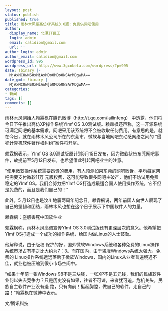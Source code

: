```yaml
---
layout: post
status: publish
published: true
title: 雨林木风推高仿XP系统3.0版：免费供网吧使用
author:
  display_name: 北漂IT民工
  login: admin
  email: calidion@gmail.com
  url: ''
author_login: admin
author_email: calidion@gmail.com
wordpress_id: 995
wordpress_url: http://www.3gcnbeta.com/wordpress/?p=995
date: !binary |-
  MjAxMC0wNS0xMiAxMDo0MDo0NSArMDgwMA==
date_gmt: !binary |-
  MjAxMC0wNS0xMiAwMjo0MDo0NSArMDgwMA==
categories:
- 新闻
tags: []
comments: []
---
```

<p>雨林木风创始人赖霖枫在腾讯微博（http:&#47;&#47;t.qq.com&#47;lailinfeng） 中透露，他们将 今日下午推出高仿XP操作系统Ylmf OS 3.0测试版。赖霖枫还声称，这一开源系统可满足网吧的基本需求，网吧采用该系统将不会被收取任何费用。有意思的是，就在今日，就在雨林木风公司所在的东莞市，微软与当地网吧东动感网络之间的 &ldquo;侵犯计算机软件著作权纠纷&rdquo;案件将开庭。</p>
<p>赖霖枫表示，Ylmf OS 3.0测试版原计划5月15日发布，因为微软状告东莞网吧事件，故提前至5月12日发布，也希望借此引起网吧业主的注意。</p>
<p>&ldquo;使用微软操作系统需要昂贵的费用，有人预测如果东莞的网吧败诉，平均每家网吧需要支付微软11万 元版权费，这可能导致很多网吧主破产，他们不妨试用免费稳定的Ylmf OS。我们会努力把Ylmf OS打造成最适合国人使用操作系统，它不但是免费的，而且是我们自己的！&rdquo;</p>
<p>此外，5 月12日也是汶川地震两周年纪念日。赖霖枫说，两年前国人向世人展现了自己的坚韧和团结，雨林木风也想在这个日子展示下中国软件人的力量。</p>
<p>赖霖枫：盗版害死中国软件业</p>
<p>赖霖枫称，雨林木风高调宣传Ylmf OS 3.0测试版还有更深层次的意义。他希望把Ylmf OS打造成一个成功的操作系统，给国内做Linux的人士鼓劲。</p>
<p>他解释说，由于版权 保护的好，国外微软Windows系统和各种免费的Linux操作系统市场占有率之比大约为7：3。而在国内，由于盗版Windows系统太强大，免费的 Linux操作系统远远落后于微软Windows，国内的Linux从业者普遍境遇不佳，就业也被压缩到很小市场空间中。</p>
<p>&ldquo;如果十年前一张Windows 98不是三块钱，一张XP不是五元钱，我们的民族软件业何以失去竞争力？只是历史没有如果，往者不可谏，来者犹可追。危机关头，民族自主软件产业没有退 路，只有向前！挺起胸膛，做自己的软件，走自己的路！&rdquo;赖霖枫在微博中表示。</p>
<p>文&#47;腾讯科技</p>
